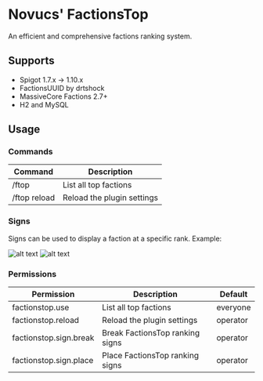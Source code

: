 # Novucs' FactionsTop
An efficient and comprehensive factions ranking system.

## Supports
* Spigot 1.7.x -> 1.10.x
* FactionsUUID by drtshock
* MassiveCore Factions 2.7+
* H2 and MySQL

## Usage
### Commands
| **Command**  | **Description**            |
| -------------| ---------------------------|
| /ftop <page> | List all top factions      |
| /ftop reload | Reload the plugin settings |

### Signs
Signs can be used to display a faction at a specific rank. Example:

![alt text](https://github.com/novucs/factions-top/raw/master/img/sign-creation.png "Sign creation")
![alt text](https://github.com/novucs/factions-top/raw/master/img/sign-complete.png "Sign complete")

### Permissions
| **Permission**         | **Description**                 | **Default** |
| -----------------------| ------------------------------- | ----------- |
| factionstop.use        | List all top factions           | everyone    |
| factionstop.reload     | Reload the plugin settings      | operator    |
| factionstop.sign.break | Break FactionsTop ranking signs | operator    |
| factionstop.sign.place | Place FactionsTop ranking signs | operator    |